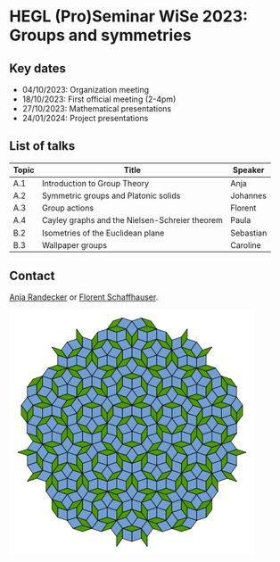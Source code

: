 # HEGL (Pro)Seminar WiSe 2023: Groups and symmetries

## Key dates

- 04/10/2023: Organization meeting
- 18/10/2023: First official meeting (2-4pm)
- 27/10/2023: Mathematical presentations
- 24/01/2024: Project presentations

## List of talks

| Topic | Title | Speaker |
| ----- | ----- | ------- |
| A.1   | Introduction to Group Theory | Anja |
| A.2   | Symmetric groups and Platonic solids | Johannes |
| A.3   | Group actions | Florent |
| A.4   | Cayley graphs and the Nielsen-Schreier theorem | Paula |
| B.2   | Isometries of the Euclidean plane | Sebastian |
| B.3   | Wallpaper groups | Caroline |

## Contact

[Anja Randecker](https://www.mathi.uni-heidelberg.de/~arandecker/) or [Florent Schaffhauser](https://matematiflo.github.io).

![[A Penrose tiling](https://en.wikipedia.org/wiki/Penrose_tiling)](penrose.png)
